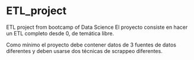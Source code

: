 # ETL_project
ETL project from bootcamp of Data Science
El proyecto consiste en hacer un ETL completo desde 0, de temática libre.

Como mínimo el proyecto debe contener datos de 3 fuentes de datos diferentes y deben usarse dos técnicas de scrappeo diferentes.

